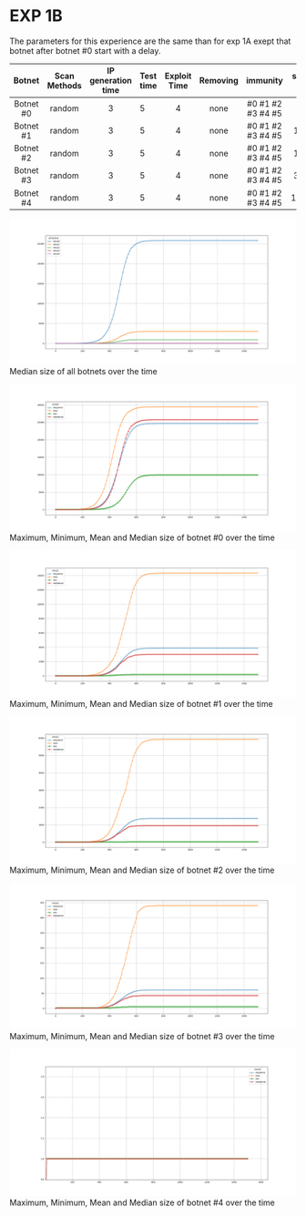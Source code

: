 # EXP 1B

The parameters for this experience are the same than for exp 1A exept that botnet after botnet #0 start with a delay. 

| Botnet        | Scan Methods  | IP generation time  | Test time | Exploit Time | Removing | immunity         | start (t)|
|:-------------:|:-------------:|:-------------------:|:----------|:------------:|:--------:|:----------------:|:--------:|
| Botnet #0     | random        | 3                   | 5         |   4          | none     | #0 #1 #2 #3 #4 #5|   0      | 
| Botnet #1     | random        | 3                   | 5         |   4          | none     | #0 #1 #2 #3 #4 #5|  100     | 
| Botnet #2     | random        | 3                   | 5         |   4          | none     | #0 #1 #2 #3 #4 #5|  150     | 
| Botnet #3     | random        | 3                   | 5         |   4          | none     | #0 #1 #2 #3 #4 #5|  300     | 
| Botnet #4     | random        | 3                   | 5         |   4          | none     | #0 #1 #2 #3 #4 #5|  1000    | 


![alt text](all.png "all")
Median size of all botnets over the time


![alt text](Mirai0.png "Mirai0")
Maximum, Minimum, Mean and Median size of botnet #0 over the time

![alt text](Mirai1.png "Mirai1")
Maximum, Minimum, Mean and Median size of botnet #1 over the time

![alt text](Mirai2.png "Mirai0")
Maximum, Minimum, Mean and Median size of botnet #2 over the time

![alt text](Mirai3.png "Mirai0")
Maximum, Minimum, Mean and Median size of botnet #3 over the time

![alt text](Mirai4.png "Mirai4")
Maximum, Minimum, Mean and Median size of botnet #4 over the time